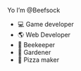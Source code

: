Yo I’m @Beefsock

- 💻 Game developer
- 🌎 Web Developer
- 🐝 Beekeeper
- 🍑 Gardener
- 🍕 Pizza maker

<!---
Beefsock/Beefsock is a ✨ special ✨ repository because its `README.md` (this file) appears on your GitHub profile.
You can click the Preview link to take a look at your changes.
--->
